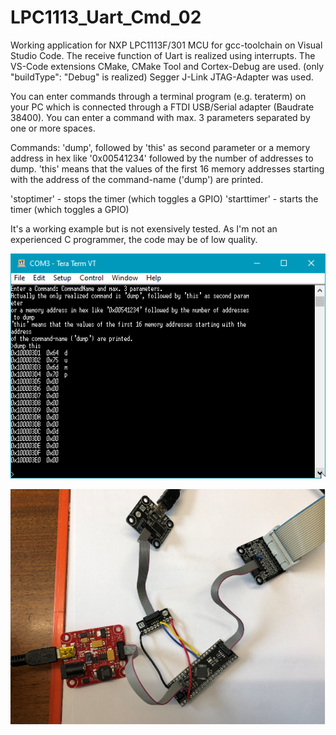 # LPC1113_Uart_Cmd_02

Working application for NXP LPC1113F/301 MCU for gcc-toolchain on Visual Studio Code.
The receive function of Uart is realized using interrupts.
The VS-Code extensions CMake, CMake Tool and Cortex-Debug are used.
(only "buildType": "Debug" is realized)
Segger J-Link JTAG-Adapter was used.

You can enter commands through a terminal program (e.g. teraterm) on your PC which
is connected through a FTDI USB/Serial adapter (Baudrate 38400).
You can enter a command with max. 3 parameters separated by one or more spaces.

Commands:
'dump', followed by 'this' as second parameter
        or a memory address in hex like '0x00541234' 
        followed by the number of addresses to dump.
        'this' means that the values of the first 16 memory 
        addresses starting with the address
        of the command-name ('dump') are printed.

'stoptimer'  - stops the timer (which toggles a GPIO)
'starttimer' - starts the timer (which toggles a GPIO)

It's a working example but is not exensively tested.
As I'm not an experienced C programmer, the code may be of low quality.

![gallery](https://github.com/RoSchmi/VSCode_LPC1113/blob/master/LPC1113_Uart_Cmd_02/pictures/Console.png)


![gallery](https://github.com/RoSchmi/VSCode_LPC1113/blob/master/LPC1113_Uart_Cmd_02/pictures/Lpc1113%20(GHI%20DL40%20Module).png)

